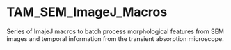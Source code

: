 # TAM_SEM_ImageJ_Macros

Series of ImajeJ macros to batch process morphological features from SEM images and 
temporal information from the transient absorption microscope. 
